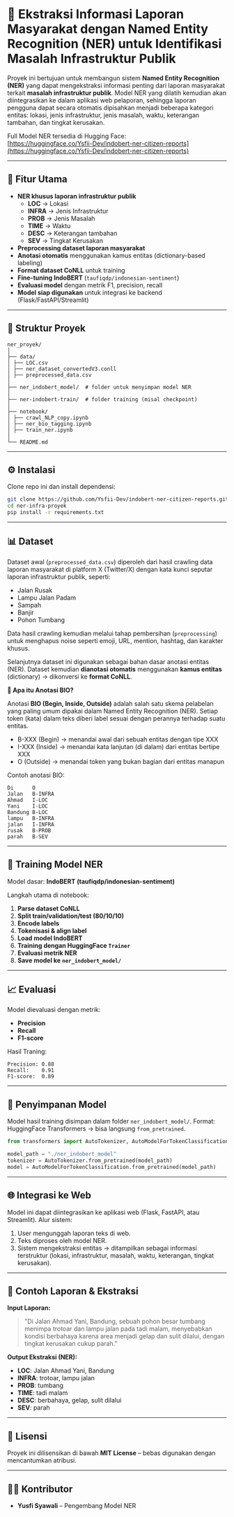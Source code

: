 # 📌 Ekstraksi Informasi Laporan Masyarakat dengan Named Entity Recognition (NER) untuk Identifikasi Masalah Infrastruktur Publik

Proyek ini bertujuan untuk membangun sistem **Named Entity Recognition (NER)** yang dapat mengekstraksi informasi penting dari laporan masyarakat terkait **masalah infrastruktur publik**. Model NER yang dilatih kemudian akan diintegrasikan ke dalam aplikasi web pelaporan, sehingga laporan pengguna dapat secara otomatis dipisahkan menjadi beberapa kategori entitas: lokasi, jenis infrastruktur, jenis masalah, waktu, keterangan tambahan, dan tingkat kerusakan.

Full Model NER tersedia di Hugging Face:  
[https://huggingface.co/Ysfii-Dev/indobert-ner-citizen-reports](https://huggingface.co/Ysfii-Dev/indobert-ner-citizen-reports)

---

## 🚀 Fitur Utama

- **NER khusus laporan infrastruktur publik**
  - **LOC** → Lokasi
  - **INFRA** → Jenis Infrastruktur
  - **PROB** → Jenis Masalah
  - **TIME** → Waktu
  - **DESC** → Keterangan tambahan
  - **SEV** → Tingkat Kerusakan
- **Preprocessing dataset laporan masyarakat**
- **Anotasi otomatis** menggunakan kamus entitas (dictionary-based labeling)
- **Format dataset CoNLL** untuk training
- **Fine-tuning IndoBERT** (`taufiqdp/indonesian-sentiment`)
- **Evaluasi model** dengan metrik F1, precision, recall
- **Model siap digunakan** untuk integrasi ke backend (Flask/FastAPI/Streamlit)

---

## 📂 Struktur Proyek

```
ner_proyek/
│
├── data/
│ ├── LOC.csv
│ ├── ner_dataset_convertedV3.conll
│ ├── preprocessed_data.csv
│
├── ner_indobert_model/  # folder untuk menyimpan model NER
│
├── ner-indobert-train/  # folder training (misal checkpoint)
│
├── notebook/
│ ├── crawl_NLP_copy.ipynb
│ ├── ner_bio_tagging.ipynb
│ ├── train_ner.ipynb
│
└── README.md

```

---

## ⚙️ Instalasi

Clone repo ini dan install dependensi:

```bash
git clone https://github.com/Ysfii-Dev/indobert-ner-citizen-reports.git
cd ner-infra-proyek
pip install -r requirements.txt
```

---

## 📊 Dataset

Dataset awal (`preprocessed_data.csv`) diperoleh dari hasil crawling data laporan masyarakat di platform X (Twitter/X) dengan kata kunci seputar laporan infrastruktur publik, seperti:

- Jalan Rusak
- Lampu Jalan Padam
- Sampah
- Banjir
- Pohon Tumbang

Data hasil crawling kemudian melalui tahap pembersihan (`preprocessing`) untuk menghapus noise seperti emoji, URL, mention, hashtag, dan karakter khusus.

Selanjutnya dataset ini digunakan sebagai bahan dasar anotasi entitas (NER). Dataset kemudian **dianotasi otomatis** menggunakan **kamus entitas** (dictionary) → dikonversi ke **format CoNLL**.

**📌 Apa itu Anotasi BIO?**

Anotasi **BIO (Begin, Inside, Outside)** adalah salah satu skema pelabelan yang paling umum dipakai dalam Named Entity Recognition (NER).
Setiap token (kata) dalam teks diberi label sesuai dengan perannya terhadap suatu entitas.

- B-XXX (Begin) → menandai awal dari sebuah entitas dengan tipe XXX
- I-XXX (Inside) → menandai kata lanjutan (di dalam) dari entitas bertipe XXX
- O (Outside) → menandai token yang bukan bagian dari entitas manapun

Contoh anotasi BIO:

```
Di      O
Jalan   B-INFRA
Ahmad   I-LOC
Yani    I-LOC
Bandung B-LOC
lampu   B-INFRA
jalan   I-INFRA
rusak   B-PROB
parah   B-SEV
```

---

## 🧠 Training Model NER

Model dasar: **IndoBERT (taufiqdp/indonesian-sentiment)**

Langkah utama di notebook:

1. **Parse dataset CoNLL**
2. **Split train/validation/test (80/10/10)**
3. **Encode labels**
4. **Tokenisasi & align label**
5. **Load model IndoBERT**
6. **Training dengan HuggingFace `Trainer`**
7. **Evaluasi metrik NER**
8. **Save model ke `ner_indobert_model/`**

---

## 📈 Evaluasi

Model dievaluasi dengan metrik:

- **Precision**
- **Recall**
- **F1-score**

Hasil Traning:

```
Precision: 0.88
Recall:    0.91
F1-score:  0.89
```

---

## 💾 Penyimpanan Model

Model hasil training disimpan dalam folder `ner_indobert_model/`.
Format: HuggingFace Transformers → bisa langsung `from_pretrained`.

```python
from transformers import AutoTokenizer, AutoModelForTokenClassification

model_path = "./ner_indobert_model"
tokenizer = AutoTokenizer.from_pretrained(model_path)
model = AutoModelForTokenClassification.from_pretrained(model_path)
```

---

## 🌐 Integrasi ke Web

Model ini dapat diintegrasikan ke aplikasi web (Flask, FastAPI, atau Streamlit).
Alur sistem:

1. User mengunggah laporan teks di web.
2. Teks diproses oleh model NER.
3. Sistem mengekstraksi entitas → ditampilkan sebagai informasi terstruktur (lokasi, infrastruktur, masalah, waktu, keterangan, tingkat kerusakan).

---

## 📌 Contoh Laporan & Ekstraksi

**Input Laporan:**

> "Di Jalan Ahmad Yani, Bandung, sebuah pohon besar tumbang menimpa trotoar dan lampu jalan pada tadi malam, menyebabkan kondisi berbahaya karena area menjadi gelap dan sulit dilalui, dengan tingkat kerusakan cukup parah."

**Output Ekstraksi (NER):**

- **LOC**: Jalan Ahmad Yani, Bandung
- **INFRA**: trotoar, lampu jalan
- **PROB**: tumbang
- **TIME**: tadi malam
- **DESC**: berbahaya, gelap, sulit dilalui
- **SEV**: parah

---

## 📜 Lisensi

Proyek ini dilisensikan di bawah **MIT License** – bebas digunakan dengan mencantumkan atribusi.

---

## 👨‍💻 Kontributor

- **Yusfi Syawali** – Pengembang Model NER
